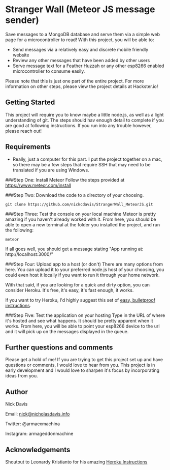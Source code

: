 # Stranger Wall (Meteor JS message sender)

Save messages to a MongoDB database and serve them via a simple web page for a microcontroller to read! With this project, you will be able to:
* Send messages via a relatively easy and discrete mobile friendly website
* Review any other messages that have been added by other users
* Serve message text for a Feather Huzzah or any other esp8266 enabled microcontroller to consume easily.

Please note that this is just one part of the entire project. For more information on other steps, please view the project details at Hackster.io!

## Getting Started
This project will require you to know maybe a little node.js, as well as a light understanding of git. The steps should hav enough detail to complete if you are good at following instructions. If you run into any trouble however, please reach out!

## Requirements
* Really, just a computer for this part. I put the project together on a mac, so there may be a few steps that require SSH that may need to be translated if you are using Windows.

###Step One: Install Meteor
Follow the steps provided at https://www.meteor.com/install

###Step Two: Download the code to a directory of your choosing.
```
git clone https://github.com/nickcdavis/StrangerWall_MeteorJS.git
```

###Step Three: Test the console on your local machine
Meteor is pretty amazing if you haven't already worked with it. From here, you should be able to open a new terminal at the folder you installed the project, and run the following:
```
meteor
```

If all goes well, you should get a message stating "App running at: http://localhost:3000/"

###Step Four: Upload app to a host (or don't)
There are many options from here. You can upload it to your preferred node.js host of your choosing, you could even host it locally if you want to run it through your home network.

With that said, if you are looking for a quick and dirty option, you can consider Heroku. It's free, it's easy, it's fast enough, it works.

If you want to try Heroku, I'd highly suggest this set of [easy, bulletproof instructions](https://medium.com/@leonardykris/how-to-run-a-meteor-js-application-on-heroku-in-10-steps-7aceb12de234).

###Step Five: Test the application on your hosting
Type in the URL of where it's hosted and see what happens. It should be pretty apparent when it works. From here, you will be able to point your esp8266 device to the url and it will pick up on the messages displayed in the queue.

## Further questions and comments
Please get a hold of me! If you are trying to get this project set up and have questions or comments, I would love to hear from you. This project is in early development and I would love to sharpen it's focus by incorporating ideas from you.

## Author
Nick Davis

Email: nick@nicholasdavis.info

Twitter: @armaexmachina

Instagram: armageddonmachine

## Acknowledgements
Shoutout to Leonardy Kristianto for his amazing [Heroku Instructions](https://medium.com/@leonardykris/how-to-run-a-meteor-js-application-on-heroku-in-10-steps-7aceb12de234)
